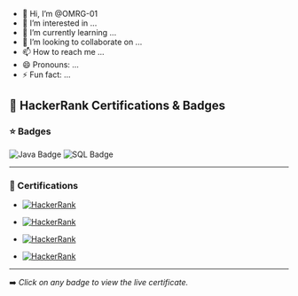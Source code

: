 - 👋 Hi, I’m @OMRG-01
- 👀 I’m interested in ...
- 🌱 I’m currently learning ...
- 💞️ I’m looking to collaborate on ...
- 📫 How to reach me ...
- 😄 Pronouns: ...
- ⚡ Fun fact: ...

<!---
OMRG-01/OMRG-01 is a ✨ special ✨ repository because its `README.md` (this file) appears on your GitHub profile.
You can click the Preview link to take a look at your changes.
--->

## 🏅 HackerRank Certifications & Badges

### ⭐ Badges

![Java Badge](https://img.shields.io/badge/Java-5%E2%AD%90%20Gold-blue?logo=java&logoColor=white)
![SQL Badge](https://img.shields.io/badge/SQL-2%E2%AD%90%20Silver-lightgrey?logo=sqlite&logoColor=black)

---

### 📜 Certifications

- [![HackerRank](https://img.shields.io/badge/HackerRank-SQL%20(Basic)-2EC866?logo=hackerrank&logoColor=white)](https://www.hackerrank.com/certificates/519e480d88fc)

- [![HackerRank](https://img.shields.io/badge/HackerRank-SQL%20(Intermediate)-2EC866?logo=hackerrank&logoColor=white)](https://www.hackerrank.com/certificates/685f22e187c9)

- [![HackerRank](https://img.shields.io/badge/HackerRank-SQL%20(Advanced)-2EC866?logo=hackerrank&logoColor=white)](https://www.hackerrank.com/certificates/3f53c792eb0e)

- [![HackerRank](https://img.shields.io/badge/HackerRank-Java%20(Basic)-2EC866?logo=hackerrank&logoColor=white)](https://www.hackerrank.com/certificates/aa543103ecb1)

---

➡️ *Click on any badge to view the live certificate.*




<!-- Add more as needed -->

